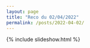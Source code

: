 ```yaml
---
layout: page
title: "Reco du 02/04/2022"
permalink: /posts/2022-04-02/
---
```

{% include slideshow.html %}